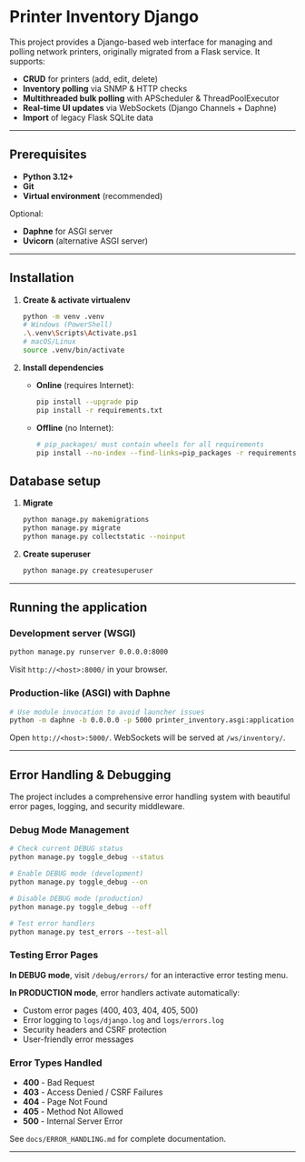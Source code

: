 # Printer Inventory Django

This project provides a Django-based web interface for managing and polling network printers, originally migrated from a Flask service. It supports:

* **CRUD** for printers (add, edit, delete)
* **Inventory polling** via SNMP & HTTP checks
* **Multithreaded bulk polling** with APScheduler & ThreadPoolExecutor
* **Real-time UI updates** via WebSockets (Django Channels + Daphne)
* **Import** of legacy Flask SQLite data

---

## Prerequisites

* **Python 3.12+**
* **Git**
* **Virtual environment** (recommended)

Optional:

* **Daphne** for ASGI server
* **Uvicorn** (alternative ASGI server)

---

## Installation

1. **Create & activate virtualenv**

   ```bash
   python -m venv .venv
   # Windows (PowerShell)
   .\.venv\Scripts\Activate.ps1
   # macOS/Linux
   source .venv/bin/activate
   ```

2. **Install dependencies**

   * **Online** (requires Internet):

     ```bash
     pip install --upgrade pip
     pip install -r requirements.txt
     ```

   * **Offline** (no Internet):

     ```bash
     # pip_packages/ must contain wheels for all requirements
     pip install --no-index --find-links=pip_packages -r requirements.txt
     ```

## Database setup

1. **Migrate**

   ```bash
   python manage.py makemigrations
   python manage.py migrate
   python manage.py collectstatic --noinput
   ```

2. **Create superuser**

   ```bash
   python manage.py createsuperuser
   ```

---

## Running the application

### Development server (WSGI)

```bash
python manage.py runserver 0.0.0.0:8000
```

Visit `http://<host>:8000/` in your browser.

### Production-like (ASGI) with Daphne

```bash
# Use module invocation to avoid launcher issues
python -m daphne -b 0.0.0.0 -p 5000 printer_inventory.asgi:application
```

Open `http://<host>:5000/`. WebSockets will be served at `/ws/inventory/`.

---

## Error Handling & Debugging

The project includes a comprehensive error handling system with beautiful error pages, logging, and security middleware.

### Debug Mode Management

```bash
# Check current DEBUG status
python manage.py toggle_debug --status

# Enable DEBUG mode (development)
python manage.py toggle_debug --on

# Disable DEBUG mode (production)  
python manage.py toggle_debug --off

# Test error handlers
python manage.py test_errors --test-all
```

### Testing Error Pages

**In DEBUG mode**, visit `/debug/errors/` for an interactive error testing menu.

**In PRODUCTION mode**, error handlers activate automatically:
- Custom error pages (400, 403, 404, 405, 500)
- Error logging to `logs/django.log` and `logs/errors.log`
- Security headers and CSRF protection
- User-friendly error messages

### Error Types Handled

- **400** - Bad Request
- **403** - Access Denied / CSRF Failures  
- **404** - Page Not Found
- **405** - Method Not Allowed
- **500** - Internal Server Error

See `docs/ERROR_HANDLING.md` for complete documentation.

---
